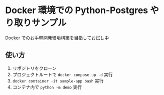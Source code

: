 # Docker 環境での Python-Postgres やり取りサンプル

Docker でのお手軽開発環境構築を目指してお試し中

## 使い方

1. リポジトリをクローン
1. プロジェクトルートで `docker compose up -d` 実行
1. `docker container -it sample-app bash` 実行
1. コンテナ内で `python -m demo` 実行

